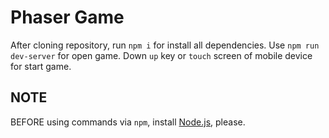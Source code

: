  # Phaser Game
 
 After cloning repository, run `npm i` for install all dependencies. 
 Use `npm run dev-server` for open game. 
 Down `up` key or `touch` screen of mobile device for start game.
 
 ## NOTE
 BEFORE using commands via `npm`, install [Node.js](https://nodejs.org), please.
 
